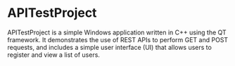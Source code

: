 # APITestProject #
APITestProject is a simple Windows application written in C++ using the QT framework. It demonstrates the use of REST APIs to perform GET and POST requests, and includes a simple user interface (UI) that allows users to register and view a list of users.
